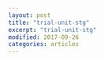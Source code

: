 ```yaml
---
layout: post
title: "trial-unit-stg"
excerpt: "trial-unit-stg"
modified: 2017-09-26
categories: articles
---
```

<div class="apester-media" data-media-id="5e942123d3cd8d773dbdf9d7" height="512"></div><script async src="https://static.stg.apester.com/js/sdk/latest/apester-sdk.js"></script>
